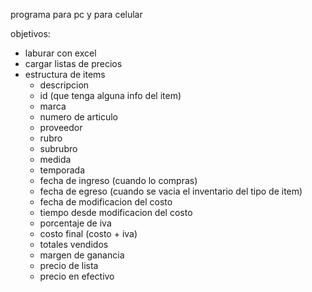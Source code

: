programa para pc y para celular

objetivos:
* laburar con excel
* cargar listas de precios
* estructura de items
    * descripcion
    * id (que tenga alguna info del item)
    * marca
    * numero de articulo
    * proveedor
    * rubro
    * subrubro
    * medida
    * temporada
    * fecha de ingreso (cuando lo compras)
    * fecha de egreso (cuando se vacia el inventario del tipo de item)
    * fecha de modificacion del costo
    * tiempo desde modificacion del costo
    * porcentaje de iva
    * costo final (costo + iva)
    * totales vendidos 
    * margen de ganancia
    * precio de lista
    * precio en efectivo